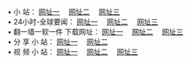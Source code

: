 &#8226; 小 站：
<a href="http://66.joe.dj/" target="_blank">网址一</a>
　<a href="http://bo92.ml/" target="_blank">网址二</a>
　<a href="http://77.dhm.ro:81/" target="_blank">网址三</a>
　<br />
&#8226; 24小时-全球要闻：
<a href="http://66.joe.dj/go/n1.html" target="_blank">网址一</a>
　<a href="http://bo92.ml/read/go/n2.html" target="_blank">网址二</a>
　<a href="http://77.dhm.ro/go/n3.html" target="_blank">网址三</a>
　<br />
&#8226; 翻一墙一软一件 下载网址：
<a href="http://66.joe.dj/read/go/f1.html" target="_blank">网址一</a>
　<a href="http://bo92.ml/go/f2.html" target="_blank">网址二</a>
　<a href="http://77.dhm.ro/read/go/f3.html" target="_blank">网址三</a>
<br />
&#8226; 分 享 小 站：
<a href="http://66.joe.dj/" target="_blank">网址一</a>
　<a href="http://bo92.ml/" target="_blank">网址二</a>
<br />
&#8226; 视 频 小 站：
<a href="http://ms52.ml/" target="_blank">网址一</a>
　<a href="http://bo92.ml/" target="_blank">网址二</a>
　<a href="http://cd88.ga/" target="_blank">网址三</a><br />
